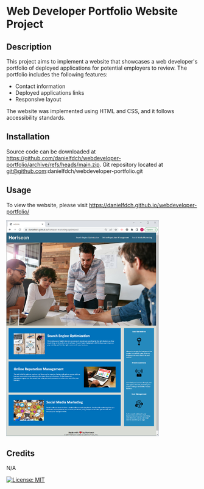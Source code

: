 # Web Developer Portfolio Website Project

## Description

This project aims to implement a website that showcases a web developer's portfolio of deployed applications for potential employers to review. The portfolio includes the following features:

* Contact information
* Deployed applications links
* Responsive layout

The website was implemented using HTML and CSS, and it follows accessibility standards.

## Installation
Source code can be downloaded at https://github.com/danielfdch/webdeveloper-portfolio/archive/refs/heads/main.zip.
Git repository located at git@github.com:danielfdch/webdeveloper-portfolio.git 

## Usage
To view the website, please visit https://danielfdch.github.io/webdeveloper-portfolio/

<img src="./assets/images/website.PNG" width="400" />

## Credits

N/A

[![License: MIT](https://img.shields.io/badge/License-MIT-yellow.svg)](https://opensource.org/licenses/MIT)


<!-- User Story
AS AN employer
I WANT to view a potential employee's deployed portfolio of work samples
SO THAT I can review samples of their work and assess whether they're a good candidate for an open position

Acceptance Criteria
Here are the critical requirements necessary to develop a portfolio that satisfies a typical hiring manager's needs:

GIVEN I need to sample a potential employee's previous work
WHEN I load their portfolio
THEN I am presented with the developer's name, a recent photo or avatar, and links to sections about them, their work, and how to contact them
WHEN I click one of the links in the navigation
THEN the UI scrolls to the corresponding section
WHEN I click on the link to the section about their work
THEN the UI scrolls to a section with titled images of the developer's applications
WHEN I am presented with the developer's first application
THEN that application's image should be larger in size than the others
WHEN I click on the images of the applications
THEN I am taken to that deployed application
WHEN I resize the page or view the site on various screens and devices
THEN I am presented with a responsive layout that adapts to my viewport -->